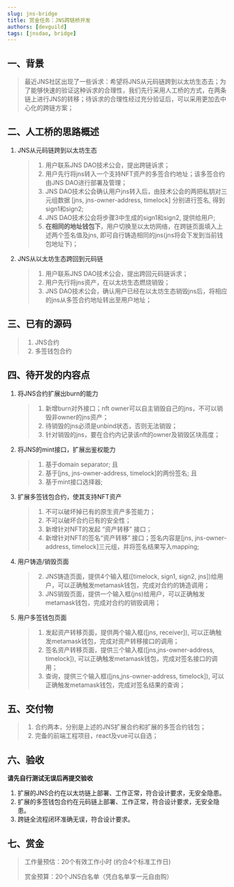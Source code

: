 ```yaml
---
slug: jns-bridge
title: 赏金任务：JNS跨链桥开发
authors: [devguild]
tags: [jnsdao, bridge]
---
```


## 一、背景

>  最近JNS社区出现了一些诉求：希望将JNS从元码链跨到以太坊生态去；为了能够快速的验证这种诉求的合理性，我们先行采用人工桥的方式，在两条链上进行JNS的转移；待诉求的合理性经过充分验证后，可以采用更加去中心化的跨链方案；

## 二、人工桥的思路概述

1. JNS从元码链跨到以太坊生态

    > 1. 用户联系JNS DAO技术公会，提出跨链诉求；
    > 2. 用户先行将jns转入一个支持NFT资产的多签合约地址；该多签合约由JNS DAO进行部署及管理；
    > 3. JNS DAO技术公会确认用户jns转入后，由技术公会的两把私钥对三元组数据 [jns, jns-owner-address, timelock] 分别进行签名, 得到sign1和sign2;
    > 4. JNS DAO技术公会将步骤3中生成的sign1和sign2, 提供给用户;
    > 5. **在相同的地址钱包下**，用户切换至以太坊网络，在跨链页面填入上述两个签名值及jns, 即可自行铸造相同的jns(jns将会下发到当前钱包地址下)；

2. JNS从以太坊生态跨回到元码链

    > 1. 用户联系JNS DAO技术公会，提出跨回元码链诉求；
    > 2. 用户先行将jns资产，在以太坊生态燃烧销毁；
    > 3. JNS DAO技术公会，确认用户已经在以太坊生态销毁jns后，将相应的jns从多签合约地址转出至用户地址；

## 三、已有的源码

> 1. JNS合约
> 2. 多签钱包合约

## 四、待开发的内容点

1. 将JNS合约扩展出burn的能力

    > 1. 新增burn对外接口；nft owner可以自主销毁自己的jns，不可以销毁非owner的jns资产；
    > 2. 待销毁的jns必须是unbind状态，否则无法销毁；
    > 3. 针对销毁的jns，要在合约内记录该nft的owner及销毁区块高度；

2. 将JNS的mint接口，扩展出鉴权能力
    > 1. 基于domain separator;  且
    > 2. 基于[jns, jns-owner-address, timelock]的两份签名; 且
    > 3. 基于mint接口选择器;

3. 扩展多签钱包合约，使其支持NFT资产

    > 1. 不可以破坏掉已有的原生资产多签能力；
    > 2. 不可以破坏合约已有的安全性；
    > 3. 新增针对NFT的发起 “资产转移” 接口；
    > 4. 新增针对NFT的签名“资产转移” 接口；签名内容是[jns, jns-owner-address, timelock]三元组，并将签名结果写入mapping;

4. 用户铸造/销毁页面
    > 2. JNS铸造页面，提供4个输入框([timelock, sign1, sign2, jns])给用户，可以正确触发metamask钱包，完成对合约的铸造调用；
    > 3. JNS销毁页面，提供一个输入框(jns)给用户，可以正确触发metamask钱包，完成对合约的销毁调用；

5. 用户多签钱包页面
   > 1. 发起资产转移页面，提供两个输入框([jns, receiver]), 可以正确触发metamask钱包，完成对资产转移接口的调用；
   > 2. 签名资产转移页面，提供三个输入框([jns,jns-owner-address, timelock]), 可以正确触发metamask钱包，完成对签名接口的调用；
   > 3. 查询，提供三个输入框([jns,jns-owner-address, timelock]), 可以正确触发metamask钱包，完成对签名结果的查询；

## 五、交付物
> 1. 合约两本，分别是上述的JNS扩展合约和扩展的多签合约钱包；
> 2. 完备的前端工程项目，react及vue可以自选；



## 六、验收
**请先自行测试无误后再提交验收**

1. 扩展的JNS合约在以太坊链上部署、工作正常，符合设计要求，无安全隐患。
2. 扩展的多签钱包合约在元码链上部署、工作正常，符合设计要求，无安全隐患。
3. 跨链全流程闭环准确无误，符合设计要求。

## 七、赏金 

> 工作量预估：20个有效工作小时 (约合4个标准工作日)
>
> 赏金预算：20个JNS白名单（凭白名单享一元自由购）

